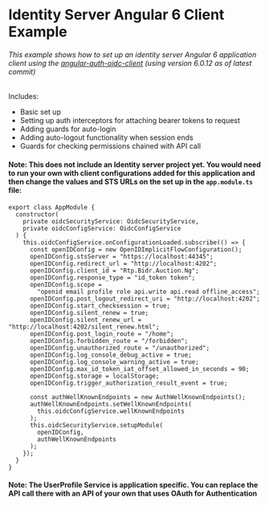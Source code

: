 # Identity Server Angular 6 Client Example
###### This example shows how to set up an identity server Angular 6 application client using the [angular-auth-oidc-client](https://www.npmjs.com/package/angular-auth-oidc-client) (using version 6.0.12 as of latest commit)

Includes:
- Basic set up
- Setting up auth interceptors for attaching bearer tokens to request
- Adding guards for auto-login
- Adding auto-logout functionality when session ends
- Guards for checking permissions chained with API call

#### Note: This does not include an Identity server project yet. You would need to run your own with client configurations added for this application and then change the values and STS URLs on the set up in the `app.module.ts` file:
```
export class AppModule {
  constructor(
    private oidcSecurityService: OidcSecurityService,
    private oidcConfigService: OidcConfigService
  ) {
    this.oidcConfigService.onConfigurationLoaded.subscribe(() => {
      const openIDConfig = new OpenIDImplicitFlowConfiguration();
      openIDConfig.stsServer = "https://localhost:44345";
      openIDConfig.redirect_url = "http://localhost:4202";
      openIDConfig.client_id = "Rtp.Bidr.Auction.Ng";
      openIDConfig.response_type = "id_token token";
      openIDConfig.scope =
        "openid email profile role api.write api.read offline_access";
      openIDConfig.post_logout_redirect_uri = "http://localhost:4202";
      openIDConfig.start_checksession = true;
      openIDConfig.silent_renew = true;
      openIDConfig.silent_renew_url = "http://localhost:4202/silent_renew.html";
      openIDConfig.post_login_route = "/home";
      openIDConfig.forbidden_route = "/forbidden";
      openIDConfig.unauthorized_route = "/unauthorized";
      openIDConfig.log_console_debug_active = true;
      openIDConfig.log_console_warning_active = true;
      openIDConfig.max_id_token_iat_offset_allowed_in_seconds = 90;
      openIDConfig.storage = localStorage;
      openIDConfig.trigger_authorization_result_event = true;

      const authWellKnownEndpoints = new AuthWellKnownEndpoints();
      authWellKnownEndpoints.setWellKnownEndpoints(
        this.oidcConfigService.wellKnownEndpoints
      );
      this.oidcSecurityService.setupModule(
        openIDConfig,
        authWellKnownEndpoints
      );
    });
  }
}

```
#### Note: The UserProfile Service is application specific. You can replace the API call there with an API of your own that uses OAuth for Authentication
